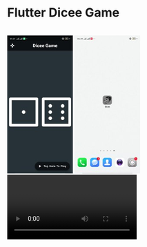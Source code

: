 # Flutter Dicee Game
<br>
<div>
	<img src="Screenshots\screen1.jpg">
	<img src="Screenshots\screen2.jpg">
	<video autoplay>
		<source src="Screenshots\video.mp4" type="video/mp4">
		<source src="Screenshots\video.mp4" type="video/ogg">
	</video>

</div>